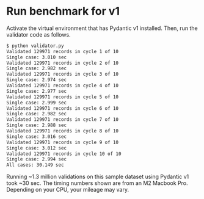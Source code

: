 # Run benchmark for v1

Activate the virtual environment that has Pydantic v1 installed. Then, run the validator code as follows.

```sh
$ python validator.py
Validated 129971 records in cycle 1 of 10
Single case: 3.010 sec
Validated 129971 records in cycle 2 of 10
Single case: 2.982 sec
Validated 129971 records in cycle 3 of 10
Single case: 2.974 sec
Validated 129971 records in cycle 4 of 10
Single case: 2.977 sec
Validated 129971 records in cycle 5 of 10
Single case: 2.999 sec
Validated 129971 records in cycle 6 of 10
Single case: 2.982 sec
Validated 129971 records in cycle 7 of 10
Single case: 2.988 sec
Validated 129971 records in cycle 8 of 10
Single case: 3.016 sec
Validated 129971 records in cycle 9 of 10
Single case: 3.012 sec
Validated 129971 records in cycle 10 of 10
Single case: 2.994 sec
All cases: 30.149 sec
```

Running ~1.3 million validations on this sample dataset using Pydantic v1 took ~30 sec. The timing numbers shown are from an M2 Macbook Pro. Depending on your CPU, your mileage may vary.
